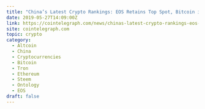 ```yaml
---
title: "China’s Latest Crypto Rankings: EOS Retains Top Spot, Bitcoin in 12th Place"
date: 2019-05-27T14:09:00Z
link: https://cointelegraph.com/news/chinas-latest-crypto-rankings-eos-retains-top-spot-bitcoin-in-12th-place?utm_medium=RSS&utm_source=hune
site: cointelegraph.com
topic: crypto
category:
  - Altcoin
  - China
  - Cryptocurrencies
  - Bitcoin
  - Tron
  - Ethereum
  - Steem
  - Ontology
  - EOS
draft: false
---
```

